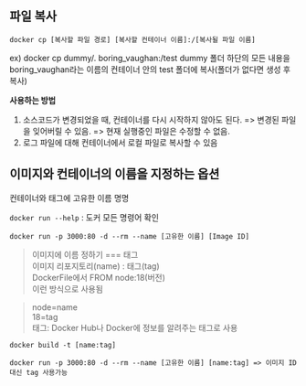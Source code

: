 ## 파일 복사

`docker cp [복사할 파일 경로] [복사할 컨테이너 이름]:/[복사될 파일 이름]`

ex) docker cp dummy/. boring_vaughan:/test
dummy 폴더 하단의 모든 내용을 boring_vaughan라는 이름의 컨테이너 안의 test 폴더에 복사(폴더가 없다면 생성 후 복사)

**사용하는 방법**

1. 소스코드가 변경되었을 때, 컨테이너를 다시 시작하지 않아도 된다.
   => 변경된 파일을 잊어버릴 수 있음.
   => 현재 실행중인 파일은 수정할 수 없음.
2. 로그 파일에 대해 컨테이너에서 로컬 파일로 복사할 수 있음

## 이미지와 컨테이너의 이름을 지정하는 옵션

컨테이너와 태그에 고유한 이름 명명

`docker run --help` : 도커 모든 명령어 확인

`docker run -p 3000:80 -d --rm --name [고유한 이름] [Image ID]`

> 이미지에 이름 정하기 === 태그  
> 이미지 리포지토리(name) : 태그(tag)  
> DockerFile에서 FROM node:18(버전)  
> 이런 방식으로 사용됨

> node=name  
> 18=tag  
> 태그: Docker Hub나 Docker에 정보를 알려주는 태그로 사용

`docker build -t [name:tag]`

`docker run -p 3000:80 -d --rm --name [고유한 이름] [name:tag] => 이미지 ID 대신 tag 사용가능`
